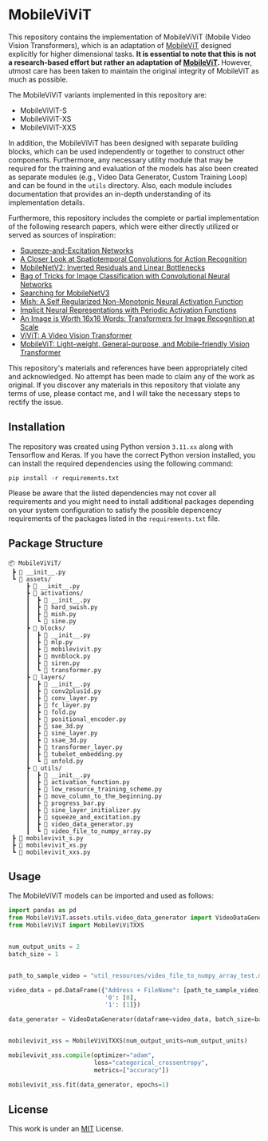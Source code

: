 # MobileViViT

This repository contains the implementation of MobileViViT (Mobile Video Vision Transformers), which is an adaptation of [MobileViT](https://arxiv.org/abs/2110.02178) designed explicitly for higher dimensional tasks. <b> It is essential to note that this is not a research-based effort but rather an adaptation of [MobileViT](https://arxiv.org/abs/2110.02178). </b> However, utmost care has been taken to maintain the original integrity of MobileViT as much as possible.

The MobileViViT variants implemented in this repository are:

- MobileViViT-S
- MobileViViT-XS
- MobileViViT-XXS

In addition, the MobileViViT has been designed with separate building blocks, which can be used independently or together to construct other components. Furthermore, any necessary utility module that may be required for the training and evaluation of the models has also been created as separate modules (e.g., Video Data Generator, Custom Training Loop) and can be found in the ```utils``` directory. Also, each module includes documentation that provides an in-depth understanding of its implementation details.

Furthermore, this repository includes the complete or partial implementation of the following research papers, which were either directly utilized or served as sources of inspiration:

- [Squeeze-and-Excitation Networks](https://arxiv.org/abs/1709.01507)
- [A Closer Look at Spatiotemporal Convolutions for Action Recognition](https://arxiv.org/abs/1711.11248)
- [MobileNetV2: Inverted Residuals and Linear Bottlenecks](https://arxiv.org/abs/1801.04381)
- [Bag of Tricks for Image Classification with Convolutional Neural Networks](https://arxiv.org/abs/1812.01187)
- [Searching for MobileNetV3](https://arxiv.org/abs/1905.02244)
- [Mish: A Self Regularized Non-Monotonic Neural Activation Function](https://arxiv.org/abs/1908.08681)
- [Implicit Neural Representations with Periodic Activation Functions](https://arxiv.org/abs/2006.09661)
- [An Image is Worth 16x16 Words: Transformers for Image Recognition at Scale](https://arxiv.org/abs/2010.11929)
- [ViViT: A Video Vision Transformer](https://arxiv.org/abs/2103.15691)
- [MobileViT: Light-weight, General-purpose, and Mobile-friendly Vision Transformer](https://arxiv.org/abs/2110.02178)

This repository's materials and references have been appropriately cited and acknowledged. No attempt has been made to claim any of the work as original. If you discover any materials in this repository that violate any terms of use, please contact me, and I will take the necessary steps to rectify the issue.

## Installation
The repository was created using Python version ```3.11.xx``` along with Tensorflow and Keras. If you have the correct Python version installed, you can install the required dependencies using the following command:

```
pip install -r requirements.txt
```

Please be aware that the listed dependencies may not cover all requirements and you might need to install additional packages depending on your system configuration to satisfy the possible depencency requirements of the packages listed in the ```requirements.txt``` file.

## Package Structure
```
📦 MobileViViT/
 ┣ 📜 __init__.py
 ┗ 📂 assets/
     ┣ 📜 __init__.py
     ┣ 📂 activations/
     ┃  ┣ 📜 __init__.py
     ┃  ┣ 📜 hard_swish.py
     ┃  ┣ 📜 mish.py
     ┃  ┗ 📜 sine.py
     ┣ 📂 blocks/
     ┃  ┣ 📜 __init__.py
     ┃  ┣ 📜 mlp.py
     ┃  ┣ 📜 mobilevivit.py
     ┃  ┣ 📜 mvnblock.py
     ┃  ┣ 📜 siren.py
     ┃  ┗ 📜 transformer.py
     ┣ 📂 layers/
     ┃  ┣ 📜 __init__.py
     ┃  ┣ 📜 conv2plus1d.py
     ┃  ┣ 📜 conv_layer.py
     ┃  ┣ 📜 fc_layer.py
     ┃  ┣ 📜 fold.py
     ┃  ┣ 📜 positional_encoder.py
     ┃  ┣ 📜 sae_3d.py
     ┃  ┣ 📜 sine_layer.py
     ┃  ┣ 📜 ssae_3d.py
     ┃  ┣ 📜 transformer_layer.py
     ┃  ┣ 📜 tubelet_embedding.py
     ┃  ┗ 📜 unfold.py
     ┣ 📂 utils/
     ┃  ┣ 📜 __init__.py
     ┃  ┣ 📜 activation_function.py
     ┃  ┣ 📜 low_resource_training_scheme.py
     ┃  ┣ 📜 move_column_to_the_beginning.py
     ┃  ┣ 📜 progress_bar.py
     ┃  ┣ 📜 sine_layer_initializer.py
     ┃  ┣ 📜 squeeze_and_excitation.py
     ┃  ┣ 📜 video_data_generator.py
     ┃  ┗ 📜 video_file_to_numpy_array.py
 ┣ 📜 mobilevivit_s.py
 ┣ 📜 mobilevivit_xs.py
 ┗ 📜 mobilevivit_xxs.py
```

## Usage
The MobileViViT models can be imported and used as follows:

```python
import pandas as pd
from MobileViViT.assets.utils.video_data_generator import VideoDataGenerator
from MobileViViT import MobileViViTXXS


num_output_units = 2
batch_size = 1


path_to_sample_video = "util_resources/video_file_to_numpy_array_test.mp4"

video_data = pd.DataFrame({"Address + FileName": [path_to_sample_video], 
                           '0': [0], 
                           '1': [1]})

data_generator = VideoDataGenerator(dataframe=video_data, batch_size=batch_size)


mobilevivit_xss = MobileViViTXXS(num_output_units=num_output_units)

mobilevivit_xss.compile(optimizer="adam", 
                        loss="categorical_crossentropy", 
                        metrics=["accuracy"])

mobilevivit_xss.fit(data_generator, epochs=1)
```

## License
This work is under an [MIT](https://choosealicense.com/licenses/mit/) License.